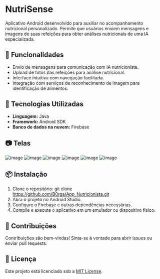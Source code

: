 # NutriSense

Aplicativo Android desenvolvido para auxiliar no acompanhamento nutricional personalizado. Permite que usuários enviem mensagens e imagens de suas refeições para obter análises nutricionais de uma IA especializada.

## 📱 Funcionalidades

- Envio de mensagens para comunicação com IA nutricionista.
- Upload de fotos das refeições para análise nutricional.
- Interface intuitiva com navegação facilitada.
- Integração com serviços de reconhecimento de imagem para identificação de alimentos.

## 🚀 Tecnologias Utilizadas

- **Linguagem:** Java
- **Framework:** Android SDK
- **Banco de dados na nuvem:** Firebase

## 📷 Telas

![image](https://github.com/user-attachments/assets/fac26d21-a261-4cf7-abd8-a7e47fe52568)
![image](https://github.com/user-attachments/assets/6e462239-e7b7-4c75-90d4-053b2d23ef0b)
![image](https://github.com/user-attachments/assets/689cc078-652b-4222-98c0-af59d118c439)
![image](https://github.com/user-attachments/assets/9b0697a5-f584-42bb-b1c9-46a0cb01499b)
![image](https://github.com/user-attachments/assets/31b9e17f-4ee5-4ee9-b0da-226533407f5d)
![image](https://github.com/user-attachments/assets/8bfae77e-3571-4bb9-ab5f-08860f830fbc)



## 📦 Instalação

1. Clone o repositório: git clone https://github.com/B0rga/App_Nutricionista.git
2. Abra o projeto no Android Studio.
3. Configure o Firebase e outras dependências necessárias.
4. Compile e execute o aplicativo em um emulador ou dispositivo físico.

## 🤝 Contribuições

Contribuições são bem-vindas! Sinta-se à vontade para abrir issues ou enviar pull requests.

## 📄 Licença

Este projeto está licenciado sob a [MIT License](LICENSE).


